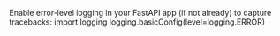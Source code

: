 Enable error-level logging in your FastAPI app (if not already) to capture tracebacks:
import logging
logging.basicConfig(level=logging.ERROR)


